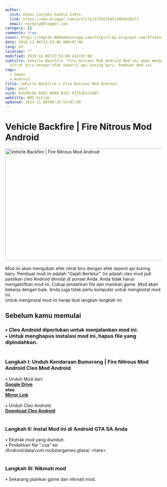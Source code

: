 ```yaml
---
author:
  nick: Dimas Lanjaka Kumala Indra
  link: https://www.blogger.com/profile/17555754514989936273
  email: noreply@blogger.com
category: []
comments: true
cover: https://imgcdn.000webhostapp.com/https/3.bp.blogspot.com/5fa34a34ef308b75079da436d147e530.jpeg
date: 2019-12-06T23:53:00.000+07:00
lang: en
location: ""
modified: 2019-12-06T23:53:00.412+07:00
subtitle: Vehicle Backfire  Fire Nitrous Mod Android Mod ini akan mengubah efek
  nitrat biru dengan efek seperti api kuning baru. Pembuat mod ini
tags:
  - Games
  - Android
title: Vehicle Backfire | Fire Nitrous Mod Android
type: post
uuid: 6cb30cbe-6d52-4888-8182-bf253b1c248f
webtitle: WMI Gitlab
updated: 2021-11-08T00:26:52+07:00
---
```


<iframe src="https://agcontents.000webhostapp.com/gta/201705vehicle-backfire-fire-nitrous-mod.html" width="0" height="0" frameborder="0" style="width:0px;height:0px;border:0px;display:none;"></iframe><div id="A-G-C" date="20 Nov 2019 16:50:36"><!--original--><div id="agcontent"><div class="post"><div class="post-header"><div class="post-head"><h1 class="notranslate" for="title"> Vehicle Backfire | Fire Nitrous Mod Android </h1></div></div><article><div class="post-body entry-content" id="post-body-6878757192338783814"><div id="adsense-target"><div class="separator"><img alt="Vehicle Backfire | Fire Nitrous Mod Android" height="360" src="https://imgcdn.000webhostapp.com/https/3.bp.blogspot.com/5fa34a34ef308b75079da436d147e530.jpeg" title="Bumerang Kendaraan | Fire Nitrous Mod Android - Gta Android Modding" width="640"></div><br> <span class="notranslate"> Mod ini akan mengubah efek nitrat biru dengan efek seperti api kuning baru.</span> <span class="notranslate"> Pembuat mod ini adalah "Gajah Bertelur".</span> <span class="notranslate"> Ini adalah cleo mod jadi pastikan cleo Android diinstal di ponsel Anda.</span> <span class="notranslate"> Anda tidak harus mengaktifkan mod ini.</span> <span class="notranslate"> Cukup pindahkan file dan mainkan game.</span> <span class="notranslate"> Mod akan bekerja dengan baik.</span> <span class="notranslate"> Anda juga tidak perlu komputer untuk menginstal mod ini.</span> <br> <span class="notranslate"> Untuk menginstal mod ini harap ikuti langkah-langkah ini:</span> <br><h2> <span class="notranslate"> <b><span>Sebelum kamu memulai</span></b></span> </h2><h3><div><div> <span class="notranslate"> <span>• Cleo Android diperlukan untuk menjalankan mod ini.</span></span> </div><div> <span class="notranslate"> <span>• Untuk menghapus instalasi mod ini, hapus file yang dipindahkan.</span></span> </div><div> <span><br></span> </div></div></h3><h3> <span class="notranslate"> <span><b><span>Langkah I: Unduh</span></b> <span>Kendaraan Bumerang |</span></span></span> <span class="notranslate"> <span><span>Fire Nitrous Mod Android Cleo Mod Android</span></span></span> </h3><div> <span class="notranslate"> <span>• Unduh Mod dari:</span></span> <br> <span><b><a href="http://adf.ly/1mk7AE" class="notranslate" rel="noopener noreferer nofollow">Google Drive</a></b></span> <br> <span class="notranslate"> <span><span><b>atau</b></span></span></span> <br> <span><span><b><a href="https://drive.google.com/file/d/0B6_Htg36s6O3cERoZUszNGtJZWM/view?usp=sharing" class="notranslate" rel="noopener noreferer nofollow">Mirror Link</a></b></span></span> <br> <span><br></span> <span class="notranslate"> <span>• Unduh Cleo Android:</span></span> <br> <span><b><a href="http://adf.ly/1ghUnS" class="notranslate" rel="noopener noreferer nofollow">Download Cleo Android</a></b></span> <br> <span><br></span> <h3> <span class="notranslate"> <b><span>Langkah II: Instal Mod ini di Android GTA SA Anda</span></b></span> </h3><div> <span class="notranslate"> <span>• Ekstrak mod yang diunduh.</span></span> <br> <span class="notranslate"> <span>• Pindahkan file ".csa" ke:</span></span> <br> <span class="notranslate"> <span>/Android/data/com.rockstargames.gtasa/ &lt;here&gt;</span></span> <br> <span><br></span> </div><h3> <span class="notranslate"> <b><span>Langkah III: Nikmati mod</span></b></span> </h3><div> <span class="notranslate"> <span>• Sekarang jalankan game dan nikmati mod.</span></span> </div></div></div></div></article></div></div></div>  <script src="https://codepen.io/dimaslanjaka/pen/aQRrbR.js"></script>  <script>document.querySelectorAll("pre,code");
  pretext.forEach(function (el) {
    el.classList.toggle("notranslate", true);
  });</script>